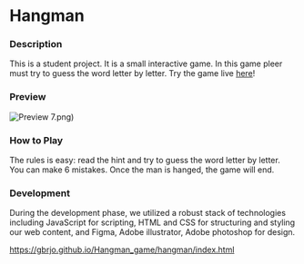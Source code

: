 # Hangman

### Description

This is a student project. It is a small interactive game. In this game pleer must try to guess the word letter by letter.
Try the game live [here](https://gbrjo.github.io/Hangman_game/hangman/index.html)!

### Preview

![Preview](https://github.com/GBRJo/Hangman_game/assets/137959889/bcdff639-1607-43cd-9060-2195387817e1)
7.png) 

### How to Play

The rules is easy: read the hint and try to guess the word letter by letter. You can make 6 mistakes. Once the man is hanged, the game will end.

### Development

During the development phase, we utilized a robust stack of technologies including JavaScript for scripting, HTML and CSS for structuring and styling our web content, and Figma, Adobe illustrator, Adobe photoshop for design.










https://gbrjo.github.io/Hangman_game/hangman/index.html
